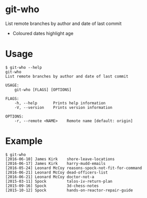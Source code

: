 git-who
=================

List remote branches by author and date of last commit
 - Coloured dates highlight age

# Usage

```shell
$ git-who --help
git-who
List remote branches by author and date of last commit

USAGE:
    git-who [FLAGS] [OPTIONS]

FLAGS:
    -h, --help       Prints help information
    -V, --version    Prints version information

OPTIONS:
    -r, --remote <NAME>    Remote name [default: origin]
```

# Example

```shell
$ git-who
[2016-06-10] James Kirk    shore-leave-locations
[2016-06-17] James Kirk    harry-mudd-emails
[2016-05-24] Leonard McCoy reasons-spock-not-fit-for-command
[2016-06-21] Leonard McCoy dead-officers-list
[2016-06-21] Leonard McCoy doctor-not-a
[2015-03-11] Spock         talos-iv-return-plan
[2015-09-16] Spock         3d-chess-notes
[2015-10-12] Spock         hands-on-reactor-repair-guide
```
